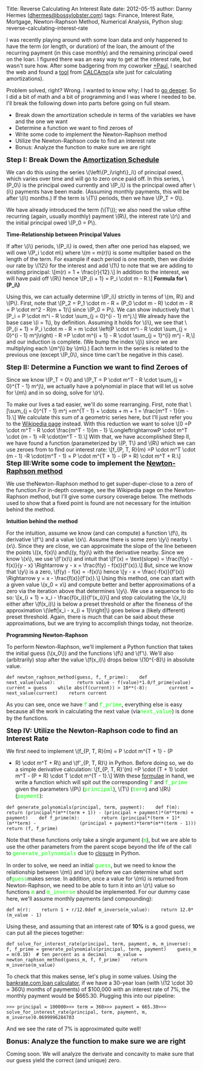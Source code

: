 Title: Reverse Calculating An Interest Rate
date: 2012-05-15
author: Danny Hermes (dhermes@bossylobster.com)
tags: Finance, Interest Rate, Mortgage, Newton-Raphson Method, Numerical Analysis, Python
slug: reverse-calculating-interest-rate

I was recently playing around with some loan data and only happened to
have the term (or length, or duration) of the loan, the amount of the
recurring payment (in this case monthly) and the remaining principal
owed on the loan. I figured there was an easy way to get at the interest
rate, but wasn't sure how. After some badgering from my coworker
[+Paul](https://plus.google.com/104679465567407024302), I searched the
web and found a
[tool](http://www.calcamo.net/loancalculator/quickcalculations/loan-rate.php5)
from [CALCAmo](http://www.calcamo.net/)(a site just for calculating
amortizations).

Problem solved, right? Wrong. I wanted to know why; I had to [go
deeper](http://t.qkme.me/35co7h.jpg). So I did a bit of math and a bit
of programming and I was where I needed to be. I'll break the following
down into parts before going on full steam.

-   Break down the amortization schedule in terms of the variables we
    have and the one we want
-   Determine a function we want to find zeroes of
-   Write some code to implement the Newton-Raphson method
-   Utilize the Newton-Raphson code to find an interest rate
-   Bonus: Analyze the function to make sure we are right

**<span style="font-size: large;">Step I: Break Down the [Amortization
Schedule](http://en.wikipedia.org/wiki/Amortization_schedule)</span>**

We can do this using the series \\(\\left\\{P\_i\\right\\}\_i\\) of
principal owed, which varies over time and will go to zero once paid
off. In this series, \\(P\_0\\) is the principal owed currently and
\\(P\_i\\) is the principal owed after \\(i\\) payments have been made.
(Assuming monthly payments, this will be after \\(i\\) months.) If the
term is \\(T\\) periods, then we have \\(P\_T = 0\\).

We have already introduced the term (\\(T\\)); we also need the value
ofthe recurring (again, usually monthly) payment \\(R\\), the interest
rate \\(r\\) and the initial principal owed \\(P\_0 = P\\).

**Time-Relationship between Principal Values**

If after \\(i\\) periods, \\(P\_i\\) is owed, then after one period has
elapsed, we will owe \\(P\_i \\cdot m\\) where \\(m = m(r)\\) is some
multiplier based on the length of the term. For example if each period
is one month, then we divide our rate by \\(12\\) for the interest and
add \\(1\\) to note that we are adding to existing principal: \\[m(r) =
1 + \\frac{r}{12}.\\] In addition to the interest, we will have paid off
\\(R\\) hence \\[P\_{i + 1} = P\_i \\cdot m - R.\\] **Formula for
\\(P\_i\\)**

Using this, we can actually determine \\(P\_i\\) strictly in terms of
\\(m, R\\) and \\(P\\). First, note that \\[P\_2 = P\_1 \\cdot m - R =
(P\_0 \\cdot m - R) \\cdot m - R = P \\cdot m\^2 - R(m + 1)\\] since
\\(P\_0 = P\\). We can show inductively that \\[P\_i = P \\cdot m\^i - R
\\cdot \\sum\_{j = 0}\^{i - 1} m\^j.\\] We already have the base case
\\(i = 1\\), by definition. Assuming it holds for \\(i\\), we see that
\\[P\_{i + 1} = P\_i \\cdot m - R = m \\cdot \\left(P \\cdot m\^i - R
\\cdot \\sum\_{j = 0}\^{i - 1} m\^j\\right) - R =P \\cdot m\^{i + 1} -
R \\cdot \\sum\_{j = 1}\^{i} m\^j - R,\\] and our induction is complete.
(We bump the index \\(j\\) since we are multiplying each \\(m\^j\\) by
\\(m\\).)
Each term in the series is related to the previous one (except
\\(P\_0\\), since time can't be negative in this case).

**<span style="font-size: large;">Step II: Determine a Function we want
to find Zeroes of</span>**

Since we know \\(P\_T = 0\\) and \\(P\_T = P \\cdot m\^T - R \\cdot
\\sum\_{j = 0}\^{T - 1} m\^j\\), we actually have a polynomial in place
that will let us solve for \\(m\\) and in so doing, solve for \\(r\\).

To make our lives a tad easier, we'll do some rearranging. First, note
that \\[\\sum\_{j = 0}\^{T - 1} m\^j =m\^{T - 1} + \\cdots + m + 1 =
\\frac{m\^T - 1}{m - 1}.\\] We calculate this sum of a geometric series
here, but I'll just refer you to the [Wikipedia
page](http://en.wikipedia.org/wiki/Geometric_series) instead. With this
reduction we want to solve \\[0 =P \\cdot m\^T - R \\cdot \\frac{m\^T -
1}{m - 1} \\LongleftrightarrowP \\cdot m\^T \\cdot (m - 1) =R
\\cdot(m\^T - 1).\\] With that, we have accomplished Step II, we have
found a function (parameterized by \\(P, T\\) and \\(R\\) which we can
use zeroes from to find our interest rate: \\[f\_{P, T, R}(m) =P \\cdot
m\^T \\cdot (m - 1) -R \\cdot(m\^T - 1) = P \\cdot m\^{T + 1} - (P +
R) \\cdot m\^T + R.\\] **<span style="font-size: large;">Step III:Write
some code to implement the [Newton-Raphson
method](http://en.wikipedia.org/wiki/Newton's_method)</span>**

We use theNewton-Raphson method to get super-duper-close to a zero of
the function.For in-depth coverage, see the Wikipedia page on the
Newton-Raphson method, but I'll give some cursory coverage below. The
methods used to show that a fixed point is found are not necessary for
the intuition behind the method.

**Intuition behind the method**

For the intuition, assume we know (and can compute) a function \\(f\\),
its derivative \\(f'\\) and a value \\(x\\). Assume there is some zero
\\(y\\) nearby \\(x\\). Since they are close, we can approximate the
slope of the line between the points \\((x, f(x)\\) and\\((y, f(y)\\)
with the derivative nearby. Since we know \\(x\\), we use \\(f'(x)\\)
and intuit that \\[f'(x) = \\text{slope} = \\frac{f(y) - f(x)}{y - x}
\\Rightarrow y - x = \\frac{f(y) - f(x)}{f'(x)}.\\] But, since we know
that \\(y\\) is a zero, \\(f(y) - f(x) = -f(x)\\) hence \\[y - x =
\\frac{-f(x)}{f'(x)} \\Rightarrow y = x - \\frac{f(x)}{f'(x)}.\\] Using
this method, one can start with a given value \\(x\_0 = x\\) and compute
better and better approximations of a zero via the iteration above that
determines \\(y\\). We use a sequence to do so: \\[x\_{i + 1} = x\_i -
\\frac{f(x\_i)}{f'(x\_i)}\\] and stop calculating the \\(x\_i\\) either
after \\(f(x\_i)\\) is below a preset threshold or after the fineness of
the approximation \\(\\left|x\_i - x\_{i + 1}\\right|\\) goes below a
(likely different) preset threshold. Again, there is much that can be
said about these approximations, but we are trying to accomplish things
today, not theorize.

**Programming Newton-Raphson**

To perform Newton-Raphson, we'll implement a Python function that takes
the initial guess (\\(x\_0\\)) and the functions \\(f\\) and \\(f'\\).
We'll also (arbitrarily) stop after the value \\(f(x\_i)\\) drops below
\\(10\^{-8}\\) in absolute value.

~~~~ {.prettyprint style="background-color: white;"}
def newton_raphson_method(guess, f, f_prime):    def next_value(value):        return value - f(value)*1.0/f_prime(value)    current = guess    while abs(f(current)) > 10**(-8):        current = next_value(current)    return current
~~~~

As you can see, once we have <span
style="color: lime; font-family: 'Courier New', Courier, monospace;">f</span>
and <span
style="color: lime; font-family: 'Courier New', Courier, monospace;">f\_prime</span>,
everything else is easy because all the work in calculating the next
value (via<span
style="color: lime; font-family: 'Courier New', Courier, monospace;">next\_value</span>)
is done by the functions.

**<span style="font-size: large;">Step IV: Utilize the Newton-Raphson
code to find an Interest Rate</span>**

We first need to implement \\(f\_{P, T, R}(m) = P \\cdot m\^{T + 1} - (P
+ R) \\cdot m\^T + R\\) and \\(f'\_{P, T, R}\\) in Python. Before doing
so, we do a simple derivative calculation: \\[f\_{P, T, R}'(m) =P
\\cdot (T + 1) \\cdot m\^T - (P + R) \\cdot T \\cdot m\^{T - 1}.\\] With
these [formulae](http://dictionary.reference.com/browse/formulae) in
hand, we write a function which will spit out the corresponding <span
style="color: lime; font-family: 'Courier New', Courier, monospace;">f</span>
and <span
style="color: lime; font-family: 'Courier New', Courier, monospace;">f\_prime</span>
given the parameters \\(P\\) (<span
style="color: lime; font-family: 'Courier New', Courier, monospace;">principal</span>),
\\(T\\) (<span
style="color: lime; font-family: 'Courier New', Courier, monospace;">term</span>)
and \\(R\\) (<span
style="color: lime; font-family: 'Courier New', Courier, monospace;">payment</span>):

~~~~ {.prettyprint style="background-color: white;"}
def generate_polynomials(principal, term, payment):    def f(m):        return (principal*(m**(term + 1)) - (principal + payment)*(m**term) +                payment)    def f_prime(m):        return (principal*(term + 1)*(m**term) -                (principal + payment)*term*(m**(term - 1)))    return (f, f_prime)
~~~~

Note that these functions only take a single argument (<span
style="color: lime; font-family: 'Courier New', Courier, monospace;">m</span>),
but we are able to use the other parameters from the parent scope beyond
the life of the call to <span
style="color: lime; font-family: 'Courier New', Courier, monospace;">generate\_polynomials</span>
due to
[closure](http://en.wikipedia.org/wiki/Closure_(computer_science)) in
Python.

In order to solve, we need an initial <span
style="color: lime; font-family: 'Courier New', Courier, monospace;">guess</span>,
but we need to know the relationship between \\(m\\) and \\(r\\) before
we can determine what sort of<span
style="color: lime; font-family: 'Courier New', Courier, monospace;">guess</span>makes
sense. In addition, once a value for \\(m\\) is returned from
Newton-Raphson, we need to be able to turn it into an \\(r\\) value so
functions <span
style="color: lime; font-family: 'Courier New', Courier, monospace;">m</span>
and <span
style="color: lime; font-family: 'Courier New', Courier, monospace;">m\_inverse</span>
should be implemented. For our dummy case here, we'll assume monthly
payments (and compounding):

~~~~ {.prettyprint style="background-color: white;"}
def m(r):    return 1 + r/12.0def m_inverse(m_value):    return 12.0*(m_value - 1)
~~~~

Using these, and assuming that an interest rate of **10%** is a good
guess, we can put all the pieces together:

~~~~ {.prettyprint style="background-color: white;"}
def solve_for_interest_rate(principal, term, payment, m, m_inverse):    f, f_prime = generate_polynomials(principal, term, payment)    guess_m = m(0.10)  # ten percent as a decimal    m_value = newton_raphson_method(guess_m, f, f_prime)    return m_inverse(m_value)
~~~~

To check that this makes sense, let's plug in some values. Using the
[bankrate.com loan
calculator](http://www.bankrate.com/calculators/mortgages/mortgage-calculator.aspx),
if we have a 30-year loan (with \\(12 \\cdot 30 = 360\\) months of
payments) of \$100,000 with an interest rate of 7%, the monthly payment
would be \$665.30. Plugging this into our pipeline:

~~~~ {.prettyprint style="background-color: white;"}
>>> principal = 100000>>> term = 360>>> payment = 665.30>>> solve_for_interest_rate(principal, term, payment, m, m_inverse)0.0699996284703
~~~~

And we see the rate of 7% is approximated quite well!

**<span style="font-size: large;">Bonus: Analyze the function to make
sure we are right</span>**

Coming soon. We will analyze the derivate and concavity to make sure
that our guess yield the correct (and unique) zero.
